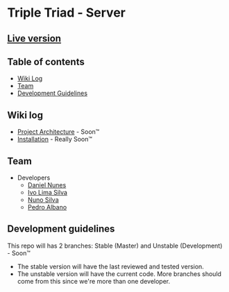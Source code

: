# Triple Triad - Server

## [Live version](http://triple-triad.ivolimasilva.xyz/)

## Table of contents
* [Wiki Log](#wiki-log)
* [Team](#team)
* [Development Guidelines](#development-guidelines)

## Wiki log
* [Project Architecture](https://cdn.meme.am/instances/59119438.jpg) - Soon&trade;
* [Installation](https://cdn.meme.am/instances/59119438.jpg) - Really Soon&trade;

## Team
* Developers
    * [Daniel Nunes](https://github.com/PNDaniel)
    * [Ivo Lima Silva](https://github.com/IvoLimaSilva)
    * [Nuno Silva](https://github.com/nuno-silva18)
    * [Pedro Albano](https://github.com/Meeplee)

## Development guidelines

This repo will has 2 branches: Stable (Master) and Unstable (Development) - Soon&trade;
* The stable version will have the last reviewed and tested version.
* The unstable version will have the current code. More branches should come from this since we're more than one developer.